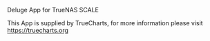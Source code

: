 

Deluge App for TrueNAS SCALE

This App is supplied by TrueCharts, for more information please visit https://truecharts.org
